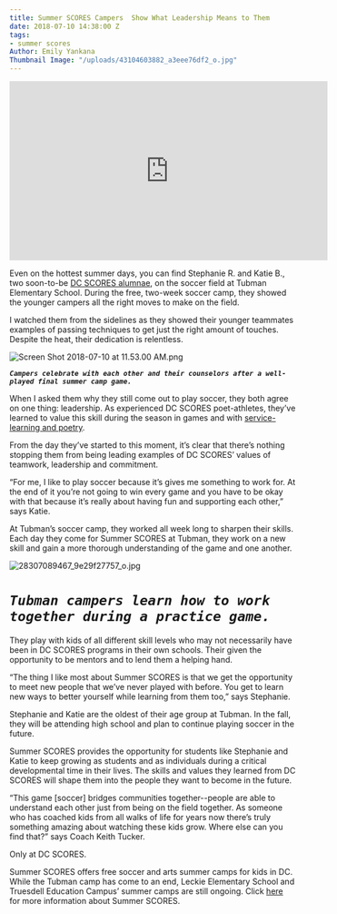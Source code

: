 ```yaml
---
title: Summer SCORES Campers  Show What Leadership Means to Them
date: 2018-07-10 14:38:00 Z
tags:
- summer scores
Author: Emily Yankana
Thumbnail Image: "/uploads/43104603882_a3eee76df2_o.jpg"
---
```


<iframe width="560" height="315" src="https://www.youtube.com/embed/9EWCyF4SMVQ" frameborder="0" allow="autoplay; encrypted-media" allowfullscreen></iframe>

Even on the hottest summer days, you can find Stephanie R. and Katie B., two soon-to-be [DC SCORES alumnae](https://www.instagram.com/dcsalumni/?hl=en), on the soccer field at Tubman Elementary School. During the free, two-week soccer camp, they showed the younger campers all the right moves to make on the field.

I watched them from the sidelines as they showed their younger teammates examples of passing techniques to get just the right amount of touches. Despite the heat, their dedication is relentless.

![Screen Shot 2018-07-10 at 11.53.00 AM.png](/uploads/Screen%20Shot%202018-07-10%20at%2011.53.00%20AM.png)

***`Campers celebrate with each other and their counselors after a well-played final summer camp game.`***

When I asked them why they still come out to play soccer, they both agree on one thing: leadership. As experienced DC SCORES poet-athletes, they’ve learned to value this skill during the season in games and with [service-learning and poetry](https://www.dcscores.org/blog/2018/06/looking-back-on-the-spring-season-how-teams-inspired-change-on-and-off-the-field).

From the day they’ve started to this moment, it’s clear that there’s nothing stopping them from being leading examples of DC SCORES’ values of teamwork, leadership and commitment.

“For me, I like to play soccer because it’s gives me something to work for. At the end of it you’re not going to win every game and you have to be okay with that because it’s really about having fun and supporting each other,” says Katie.

At Tubman’s soccer camp, they worked all week long to sharpen their skills. Each day they come for Summer SCORES at Tubman, they work on a new skill and gain a more thorough understanding of the game and one another.

![28307089467_9e29f27757_o.jpg](/uploads/28307089467_9e29f27757_o.jpg)

# *`Tubman campers learn how to work together during a practice game.`*

They play with kids of all different skill levels who may not necessarily have been in DC SCORES programs in their own schools. Their given the opportunity to be mentors and to lend them a helping hand.

“The thing I like most about Summer SCORES is that we get the opportunity to meet new people that we’ve never played with before. You get to learn new ways to better yourself while learning from them too,” says Stephanie.

Stephanie and Katie are the oldest of their age group at Tubman. In the fall, they will be attending high school and plan to continue playing soccer in the future.

Summer SCORES provides the opportunity for students like Stephanie and Katie to keep growing as students and as individuals during a critical developmental time in their lives. The skills and values they learned from DC SCORES will shape them into the people they want to become in the future.

“This game \[soccer\] bridges communities together--people are able to understand each other just from being on the field together. As someone who has coached kids from all walks of life for years now there’s truly something amazing about watching these kids grow. Where else can you find that?” says Coach Keith Tucker.

Only at DC SCORES.

Summer SCORES offers free soccer and arts summer camps for kids in DC. While the Tubman camp has come to an end, Leckie Elementary School and Truesdell Education Campus’ summer camps are still ongoing. Click [here](https://summer.dcscores.org/) for more information about Summer SCORES.